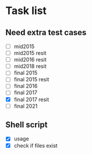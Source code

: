 # Task list

## Need extra test cases

- [ ] mid2015
- [ ] mid2015 resit
- [ ] mid2016 resit
- [ ] mid2018 resit
- [ ] final 2015
- [ ] final 2015 resit
- [ ] final 2016
- [ ] final 2017 
- [x] final 2017 resit
- [ ] final 2021

## Shell script

- [x] usage
- [x] check if files exist